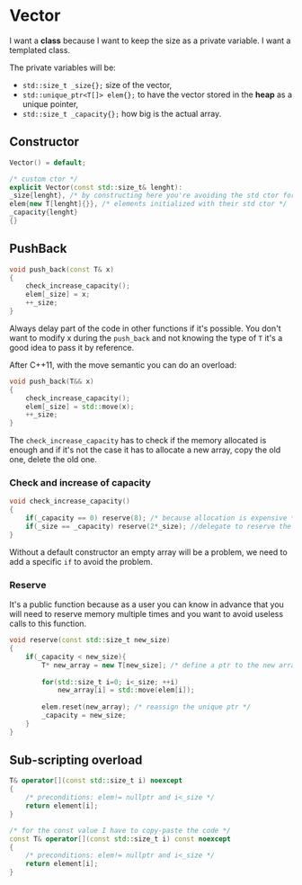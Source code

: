 # Vector

I want a **class** because I want to keep the size as a private variable. I want a templated class.

The private variables will be:

- `std::size_t _size{};` size of the vector,
- `std::unique_ptr<T[]> elem{};` to have the vector stored in the **heap** as a unique pointer,
- `std::size_t _capacity{};` how big is the actual array. 

## Constructor

```c++
Vector() = default;

/* custom ctor */
explicit Vector(const std::size_t& lenght):
_size{lenght}, /* by constructing here you're avoiding the std ctor for them */
elem{new T[lenght]{}}, /* elements initialized with their std ctor */
_capacity{lenght}
{}
```



## PushBack

```c++
void push_back(const T& x)
{
    check_increase_capacity();
    elem[_size] = x;
    ++_size;
}
```

Always delay part of the code in other functions if it's possible. You don't want to modify x during the `push_back` and not knowing the type of `T` it's a good idea to pass it by reference.

After C++11, with the move semantic you can do an overload:

```c++
void push_back(T&& x)
{
    check_increase_capacity();
    elem[_size] = std::move(x);
    ++_size;
}
```

The `check_increase_capacity` has to check if the memory allocated is enough and if it's not the case it has to allocate a new array, copy the old one, delete the old one.

### Check and increase of capacity

```c++
void check_increase_capacity()
{
    if(_capacity == 0) reserve(8); /* because allocation is expensive */
    if(_size == _capacity) reserve(2*_size); //delegate to reserve the increase
}
```

Without a default constructor an empty array will be a problem, we need to add a specific `if` to avoid the problem.

### Reserve

It's a public function because as a user you can know in advance that you will need to reserve memory multiple times and you want to avoid useless calls to this function.

```c++
void reserve(const std::size_t new_size)
{
    if(_capacity < new_size){
        T* new_array = new T[new_size]; /* define a ptr to the new array */
    
    	for(std::size_t i=0; i<_size; ++i)
        	new_array[i] = std::move(elem[i]);
    
    	elem.reset(new_array); /* reassign the unique ptr */
    	_capacity = new_size;
    }
}
```

## Sub-scripting overload

```c++
T& operator[](const std::size_t i) noexcept
{
    /* preconditions: elem!= nullptr and i<_size */
    return element[i];
}

/* for the const value I have to copy-paste the code */
const T& operator[](const std::size_t i) const noexcept
{
    /* preconditions: elem!= nullptr and i<_size */
    return element[i];
}
```

